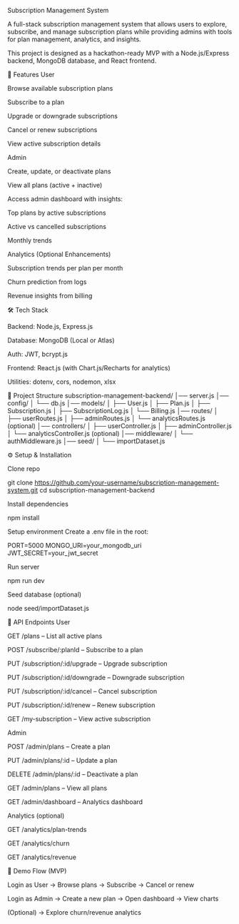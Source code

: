 Subscription Management System

A full-stack subscription management system that allows users to explore, subscribe, and manage subscription plans while providing admins with tools for plan management, analytics, and insights.

This project is designed as a hackathon-ready MVP with a Node.js/Express backend, MongoDB database, and React frontend.

🚀 Features
User

Browse available subscription plans

Subscribe to a plan

Upgrade or downgrade subscriptions

Cancel or renew subscriptions

View active subscription details

Admin

Create, update, or deactivate plans

View all plans (active + inactive)

Access admin dashboard with insights:

Top plans by active subscriptions

Active vs cancelled subscriptions

Monthly trends

Analytics (Optional Enhancements)

Subscription trends per plan per month

Churn prediction from logs

Revenue insights from billing

🛠️ Tech Stack

Backend: Node.js, Express.js

Database: MongoDB (Local or Atlas)

Auth: JWT, bcrypt.js

Frontend: React.js (with Chart.js/Recharts for analytics)

Utilities: dotenv, cors, nodemon, xlsx

📂 Project Structure
subscription-management-backend/
│── server.js
│── config/
│   └── db.js
│── models/
│   ├── User.js
│   ├── Plan.js
│   ├── Subscription.js
│   ├── SubscriptionLog.js
│   └── Billing.js
│── routes/
│   ├── userRoutes.js
│   ├── adminRoutes.js
│   └── analyticsRoutes.js (optional)
│── controllers/
│   ├── userController.js
│   ├── adminController.js
│   └── analyticsController.js (optional)
│── middleware/
│   └── authMiddleware.js
│── seed/
│   └── importDataset.js

⚙️ Setup & Installation

Clone repo

git clone https://github.com/your-username/subscription-management-system.git
cd subscription-management-backend


Install dependencies

npm install


Setup environment
Create a .env file in the root:

PORT=5000
MONGO_URI=your_mongodb_uri
JWT_SECRET=your_jwt_secret


Run server

npm run dev


Seed database (optional)

node seed/importDataset.js

🔑 API Endpoints
User

GET /plans – List all active plans

POST /subscribe/:planId – Subscribe to a plan

PUT /subscription/:id/upgrade – Upgrade subscription

PUT /subscription/:id/downgrade – Downgrade subscription

PUT /subscription/:id/cancel – Cancel subscription

PUT /subscription/:id/renew – Renew subscription

GET /my-subscription – View active subscription

Admin

POST /admin/plans – Create a plan

PUT /admin/plans/:id – Update a plan

DELETE /admin/plans/:id – Deactivate a plan

GET /admin/plans – View all plans

GET /admin/dashboard – Analytics dashboard

Analytics (optional)

GET /analytics/plan-trends

GET /analytics/churn

GET /analytics/revenue

🎯 Demo Flow (MVP)

Login as User → Browse plans → Subscribe → Cancel or renew

Login as Admin → Create a new plan → Open dashboard → View charts

(Optional) → Explore churn/revenue analytics